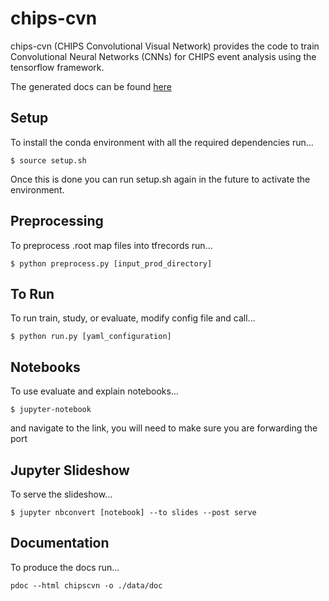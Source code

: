 # chips-cvn
chips-cvn (CHIPS Convolutional Visual Network) provides the code to train Convolutional Neural Networks (CNNs) for CHIPS event analysis using the tensorflow framework.

The generated docs can be found [here](https://gitlab.com/chipsneutrino.gitlab.io/chipscvn)

## Setup
To install the conda environment with all the required dependencies run...

```
$ source setup.sh
```

Once this is done you can run setup.sh again in the future to activate the environment.

## Preprocessing
To preprocess .root map files into tfrecords run...

```
$ python preprocess.py [input_prod_directory]
```

## To Run
To run train, study, or evaluate, modify config file and call...

```
$ python run.py [yaml_configuration]
```

## Notebooks
To use evaluate and explain notebooks...

```
$ jupyter-notebook
```

and navigate to the link, you will need to make sure you are forwarding the port

## Jupyter Slideshow
To serve the slideshow...

```
$ jupyter nbconvert [notebook] --to slides --post serve
```

## Documentation

To produce the docs run...

```
pdoc --html chipscvn -o ./data/doc
```